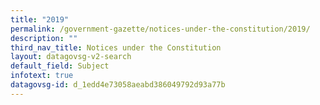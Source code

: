 ```yaml
---
title: "2019"
permalink: /government-gazette/notices-under-the-constitution/2019/
description: ""
third_nav_title: Notices under the Constitution
layout: datagovsg-v2-search
default_field: Subject
infotext: true
datagovsg-id: d_1edd4e73058aeabd386049792d93a77b
---
```

